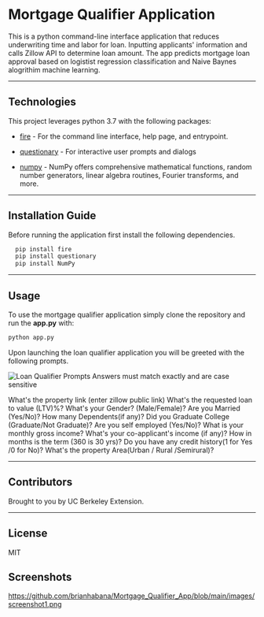 # Mortgage Qualifier Application

This is a python command-line interface application that reduces underwriting time and labor for loan. Inputting applicants' information and calls Zillow API to determine loan amount. The app predicts mortgage loan approval based on logistist regression classification and Naive Baynes alogrithim machine learning.


---

## Technologies

This project leverages python 3.7 with the following packages:

* [fire](https://github.com/google/python-fire) - For the command line interface, help page, and entrypoint.

* [questionary](https://github.com/tmbo/questionary) - For interactive user prompts and dialogs

* [numpy](https://numpy.org) - NumPy offers comprehensive mathematical functions, random number generators, linear algebra routines, Fourier transforms, and more.


---

## Installation Guide

Before running the application first install the following dependencies.

```python
  pip install fire
  pip install questionary
  pip install NumPy
```

---

## Usage

To use the mortgage qualifier application simply clone the repository and run the **app.py** with:

```python
python app.py
```

Upon launching the loan qualifier application you will be greeted with the following prompts.

![Loan Qualifier Prompts]()
Answers must match exactly and are case sensitive

What's the property link (enter zillow public link)
What's the requested loan to value (LTV)%? 
What's your Gender? (Male/Female)?
Are you Married (Yes/No)? 
How many Dependents(if any)?
Did you Graduate College (Graduate/Not Graduate)?
Are you self employed (Yes/No)?
What is your monthly gross income?
What's your co-applicant's income (if any)?
How in months is the term (360 is 30 yrs)?
Do you have any credit history(1 for Yes /0 for No)?
What's the property Area(Urban / Rural /Semirural)?

---

## Contributors

Brought to you by UC Berkeley Extension.

---

## License

MIT

## Screenshots

https://github.com/brianhabana/Mortgage_Qualifier_App/blob/main/images/screenshot1.png
